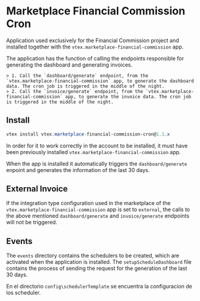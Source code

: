 # Marketplace Financial Commission Cron

Application used exclusively for the Financial Commission project and installed together with the `vtex.marketplace-financial-commission` app.

The application has the function of calling the endpoints responsible for generating the dashboard and generating invoices. 

    > 1. Call the `dashboard/generate` endpoint, from the `vtex.marketplace-financial-commission` app, to generate the dashboard data. The cron job is triggered in the middle of the night.
    > 2. Call the `invoice/generate` endpoint, from the `vtex.marketplace-financial-commission` app, to generate the invoice data. The cron job is triggered in the middle of the night.

## Install

```powershell
vtex install vtex.marketplace-financial-commission-cron@1.1.x
```

In order for it to work correctly in the account to be installed, it must have been previously installed `vtex.marketplace-financial-commission` app.

When the app is installed it automatically triggers the `dashboard/generate` enpoint and generates the information of the last 30 days.


## External Invoice

If the integration type configuration used in the marketplace of the `vtex.marketplace-financial-commission` app is set to `external`, the calls to the above mentioned `dashboard/generate` and `invoice/generate`  endpoints will not be triggered.

## Events

The `events` directory contains the schedulers to be created, which are activated when the application is installed. The `setupScheduleDashboard` file contains the process of sending the request for the generation of the last 30 days.

En el directorio `config\schedulerTemplate` se encuentra la configuracion de los scheduler.
